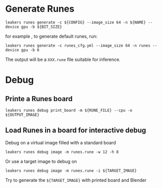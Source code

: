 # Generate Runes



```
leakers runes generate -c ${CONFIG} --image_size 64 -n ${NAME} --device gpu -b ${BIT_SIZE}
```

for example , to generate default runes, run:

```
leakers runes generate -c runes_cfg.yml --image_size 64 -n runes --device gpu -b 6
```

The output will be a `XXX.rune` file suitable for inference.



# Debug

## Printe a Runes board


```
leakers runes debug print_board -m ${RUNE_FILE} --cpu -o ${OUTPUT_IMAGE}
```


## Load Runes in a board for interactive debug


Debug on a virtual image filled with a standard board

```
leakers runes debug image -m runes.rune -w 12 -h 8
```

Or use a target image to debug on

```
leakers runes debug image -m runes.rune -i ${TARGET_IMAGE}
```

Try to generate the `${TARGET_IMAGE}` with printed board and Blender
